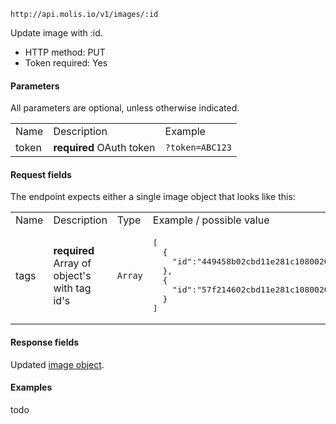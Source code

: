 `http://api.molis.io/v1/images/:id`

Update image with :id.

* HTTP method: PUT
* Token required: Yes

#### Parameters
All parameters are optional, unless otherwise indicated.
<table>
  <tr>
    <td>Name</td>
    <td>Description</td>
    <td>Example</td>
  </tr>
  <tr>
    <td>token</td>
    <td><strong>required</strong> OAuth token</td>
    <td><code>?token=ABC123</td>
  </tr>
</table>

#### Request fields
The endpoint expects either a single image object that looks like this:

<table>
  <tr>
    <td>Name</td>
    <td>Description</td>
    <td>Type</td>
    <td>Example / possible value</td>
  </tr>
  <tr>
    <td>tags</td>
    <td><strong>required</strong> Array of object's with tag id's</td>
    <td><code>Array</code></td>
    <td><pre>[
  {
    "id":"449458b02cbd11e281c10800200c9a66"
  }, 
  {
    "id":"57f214602cbd11e281c10800200c9a66"
  }
]</pre></td>
  </tr>
</table>


#### Response fields
Updated <a href="image-object.md">image object</a>.

#### Examples
todo